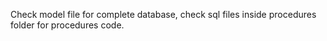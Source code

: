 Check model file for complete database,
check sql files inside procedures folder for procedures code.
